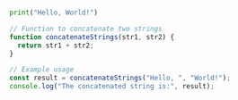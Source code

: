 ```py title="hello_world.py" linenums="1"

print("Hello, World!")


```

```js title="code-examples.md" linenums="1" hl_lines="2-4"
// Function to concatenate two strings
function concatenateStrings(str1, str2) {
  return str1 + str2;
}

// Example usage
const result = concatenateStrings("Hello, ", "World!");
console.log("The concatenated string is:", result);
```
